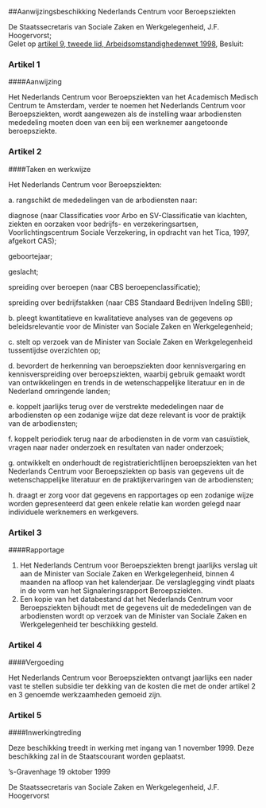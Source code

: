 <meta http-equiv='Content-Type' content='text/html; charset=utf-8' />

##Aanwijzingsbeschikking Nederlands Centrum voor Beroepsziekten

De Staatssecretaris van Sociale Zaken en Werkgelegenheid, J.F. Hoogervorst;  
Gelet op [artikel 9, tweede lid, Arbeidsomstandighedenwet 1998](../../../../../../../wet/arbeidsomstandighedenwet/BWBR0010346/README.md),
Besluit:    

### Artikel  1  

####Aanwijzing

Het Nederlands Centrum voor Beroepsziekten van het Academisch Medisch Centrum te Amsterdam, verder te noemen het Nederlands Centrum voor Beroepsziekten, wordt aangewezen als de instelling waar arbodiensten mededeling moeten doen van een bij een werknemer aangetoonde beroepsziekte. 

### Artikel  2  

####Taken en werkwijze

Het Nederlands Centrum voor Beroepsziekten: 

a.  rangschikt de mededelingen van de arbodiensten naar: 

diagnose (naar Classificaties voor Arbo en SV-Classificatie van klachten, ziekten en oorzaken voor bedrijfs- en verzekeringsartsen, Voorlichtingscentrum Sociale Verzekering, in opdracht van het Tica, 1997, afgekort CAS);

geboortejaar;

geslacht;

spreiding over beroepen (naar CBS beroepenclassificatie);

spreiding over bedrijfstakken (naar CBS Standaard Bedrijven Indeling SBI); 

b.  pleegt kwantitatieve en kwalitatieve analyses van de gegevens op beleidsrelevantie voor de Minister van Sociale Zaken en Werkgelegenheid; 

c.  stelt op verzoek van de Minister van Sociale Zaken en Werkgelegenheid tussentijdse overzichten op; 

d.  bevordert de herkenning van beroepsziekten door kennisvergaring en kennisverspreiding over beroepsziekten, waarbij gebruik gemaakt wordt van ontwikkelingen en trends in de wetenschappelijke literatuur en in de Nederland omringende landen; 

e.  koppelt jaarlijks terug over de verstrekte mededelingen naar de arbodiensten op een zodanige wijze dat deze relevant is voor de praktijk van de arbodiensten; 

f.  koppelt periodiek terug naar de arbodiensten in de vorm van casuïstiek, vragen naar nader onderzoek en resultaten van nader onderzoek; 

g.  ontwikkelt en onderhoudt de registratierichtlijnen beroepsziekten van het Nederlands Centrum voor Beroepsziekten op basis van gegevens uit de wetenschappelijke literatuur en de praktijkervaringen van de arbodiensten; 

h.  draagt er zorg voor dat gegevens en rapportages op een zodanige wijze worden gepresenteerd dat geen enkele relatie kan worden gelegd naar individuele werknemers en werkgevers.  

### Artikel  3  

####Rapportage

1.  Het Nederlands Centrum voor Beroepsziekten brengt jaarlijks verslag uit aan de Minister van Sociale Zaken en Werkgelegenheid, binnen 4 maanden na afloop van het kalenderjaar. De verslaglegging vindt plaats in de vorm van het Signaleringsrapport Beroepsziekten.   
2.  Een kopie van het databestand dat het Nederlands Centrum voor Beroepsziekten bijhoudt met de gegevens uit de mededelingen van de arbodiensten wordt op verzoek van de Minister van Sociale Zaken en Werkgelegenheid ter beschikking gesteld.  

### Artikel  4  

####Vergoeding

Het Nederlands Centrum voor Beroepsziekten ontvangt jaarlijks een nader vast te stellen subsidie ter dekking van de kosten die met de onder artikel 2 en 3 genoemde werkzaamheden gemoeid zijn. 

### Artikel  5  

####Inwerkingtreding

Deze beschikking treedt in werking met ingang van 1 november 1999. 
Deze beschikking zal in de Staatscourant worden geplaatst.   

’s-Gravenhage 
19 oktober 1999    

De 
Staatssecretaris van Sociale Zaken en Werkgelegenheid, 
J.F. Hoogervorst      
